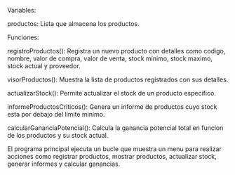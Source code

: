 Variables:

productos: Lista que almacena los productos.

Funciones:

registroProductos(): Registra un nuevo producto con detalles como codigo, nombre, valor de compra, valor de venta, stock minimo, stock maximo, stock actual y proveedor.

visorProductos(): Muestra la lista de productos registrados con sus detalles.

actualizarStock(): Permite actualizar el stock de un producto especifico.

informeProductosCriticos(): Genera un informe de productos cuyo stock esta por debajo del limite minimo.

calcularGananciaPotencial(): Calcula la ganancia potencial total en funcion de los productos y su stock actual.

El programa principal ejecuta un bucle que muestra un menu para realizar acciones como registrar productos, mostrar productos, actualizar stock, generar informes y calcular ganancias.
